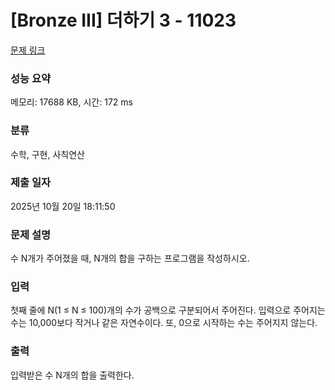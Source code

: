 # [Bronze III] 더하기 3 - 11023 

[문제 링크](https://www.acmicpc.net/problem/11023) 

### 성능 요약

메모리: 17688 KB, 시간: 172 ms

### 분류

수학, 구현, 사칙연산

### 제출 일자

2025년 10월 20일 18:11:50

### 문제 설명

<p>수 N개가 주어졌을 때, N개의 합을 구하는 프로그램을 작성하시오.</p>

### 입력 

 <p>첫째 줄에 N(1 ≤ N ≤ 100)개의 수가 공백으로 구분되어서 주어진다. 입력으로 주어지는 수는 10,000보다 작거나 같은 자연수이다. 또, 0으로 시작하는 수는 주어지지 않는다.</p>

### 출력 

 <p>입력받은 수 N개의 합을 출력한다.</p>

